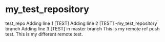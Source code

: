 # my_test_repository
test_repo
Adding line 1 [TEST]
Adding line 2 [TEST] -my_test_repository branch
Adding line 3 [TEST] in master branch
This is my remote ref push test.
This is my different remote test.
